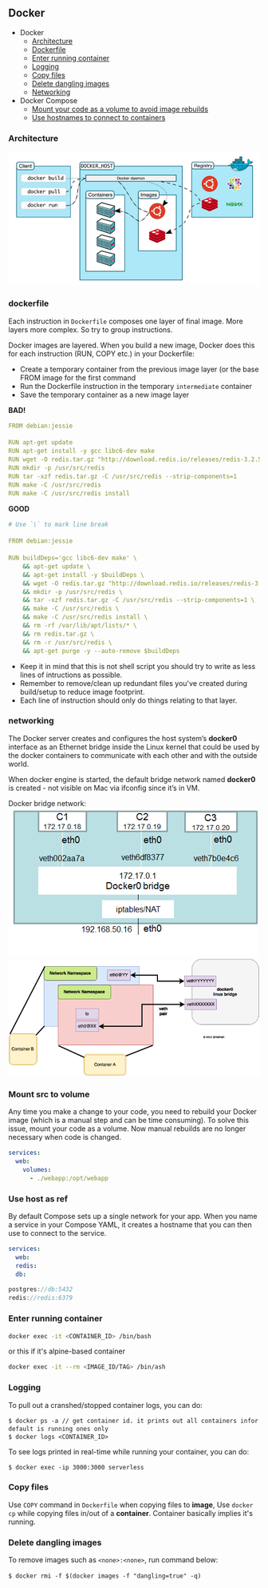 ## Docker

* Docker
  * [Architecture](#Architecture)
  * [Dockerfile](#dockerfile)
  * [Enter running container](#Enter-running-container)
  * [Logging](#Logging)
  * [Copy files](#Copy-files)
  * [Delete dangling images](#Delete-dangling-images)
  * [Networking](#networking)
* Docker Compose
  * [Mount your code as a volume to avoid image rebuilds](#Mount-src-to-volume)
  * [Use hostnames to connect to containers](#Use-host-as-ref)

### Architecture
![docker-arch](./docker-arch.png)

### dockerfile
Each instruction in `Dockerfile` composes one layer of final image. More layers more complex. So try to group instructions.

Docker images are layered. When you build a new image, Docker does this for each instruction (RUN, COPY etc.) in your Dockerfile:

* Create a temporary container from the previous image layer (or the base FROM image for the first command
* Run the Dockerfile instruction in the temporary `intermediate` container
* Save the temporary container as a new image layer

**BAD!**
```yml
FROM debian:jessie

RUN apt-get update
RUN apt-get install -y gcc libc6-dev make
RUN wget -O redis.tar.gz "http://download.redis.io/releases/redis-3.2.5.tar.gz"
RUN mkdir -p /usr/src/redis
RUN tar -xzf redis.tar.gz -C /usr/src/redis --strip-components=1
RUN make -C /usr/src/redis
RUN make -C /usr/src/redis install
```

**GOOD**
```yml
# Use `\` to mark line break

FROM debian:jessie

RUN buildDeps='gcc libc6-dev make' \
    && apt-get update \
    && apt-get install -y $buildDeps \
    && wget -O redis.tar.gz "http://download.redis.io/releases/redis-3.2.5.tar.gz" \
    && mkdir -p /usr/src/redis \
    && tar -xzf redis.tar.gz -C /usr/src/redis --strip-components=1 \
    && make -C /usr/src/redis \
    && make -C /usr/src/redis install \
    && rm -rf /var/lib/apt/lists/* \
    && rm redis.tar.gz \
    && rm -r /usr/src/redis \
    && apt-get purge -y --auto-remove $buildDeps
```

* Keep it in mind that this is not shell script you should try to write as less lines of intructions as possible.
* Remember to remove/clean up redundant files you've created during build/setup to reduce image footprint.
* Each line of instruction should only do things relating to that layer.

### networking
The Docker server creates and configures the host system’s **docker0** interface as an Ethernet bridge inside the Linux kernel that could be used by the docker containers to communicate with each other and with the outside world.

When docker engine is started, the default bridge network named **docker0** is created - not visible on Mac via ifconfig since it’s in VM.

Docker bridge network:
![docker-bridge-network-01](./docker-bridge-network-01.png)
![docker-bridge-network-02](./docker-bridge-network-02.png)

### Mount src to volume
Any time you make a change to your code, you need to rebuild your Docker image (which is a manual step and can be time consuming). To solve this issue, mount your code as a volume. Now manual rebuilds are no longer necessary when code is changed.

```yml
services:
  web:
    volumes:
      - ./webapp:/opt/webapp
```

### Use host as ref
By default Compose sets up a single network for your app. When you name a service in your Compose YAML, it creates a hostname that you can then use to connect to the service.

```yml
services:
  web:
  redis:
  db:
```

```js
postgres://db:5432
redis://redis:6379
```

### Enter running container
```bash
docker exec -it <CONTAINER_ID> /bin/bash
```
or this if it's alpine-based container
```bash
docker exec -it --rm <IMAGE_ID/TAG> /bin/ash
```

### Logging
To pull out a cranshed/stopped container logs, you can do:
```shell
$ docker ps -a // get container id. it prints out all containers infor default is running ones only
$ docker logs <CONTAINER_ID>
```
To see logs printed in real-time while running your container, you can do:
```shell
$ docker exec -ip 3000:3000 serverless
```

### Copy files
Use `COPY` command in `Dockerfile` when copying files to **image**, Use `docker cp` while copying files in/out of a **container**. Container basically implies it's running.

### Delete dangling images
To remove images such as `<none>:<none>`, run command below:

`$ docker rmi -f $(docker images -f "dangling=true" -q)`
